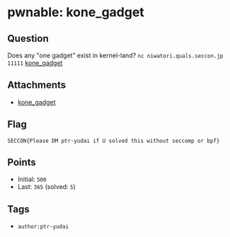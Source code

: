 # pwnable: kone_gadget
## Question
Does any "one gadget" exist in kernel-land?
`nc niwatori.quals.seccon.jp 11111`
[kone_gadget](files/kone_gadget)

## Attachments
- [kone_gadget](files/kone_gadget)

## Flag
```
SECCON{Please DM ptr-yudai if U solved this without seccomp or bpf}
```

## Points
- Initial: `500`
- Last: `365` (solved: `5`)

## Tags
- `author:ptr-yudai`
    